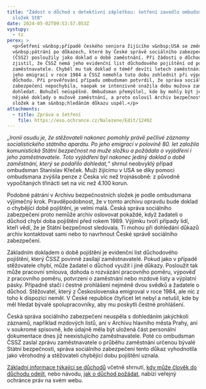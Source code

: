 ```yaml
---
title: "Žádost o důchod s detektivní zápletkou: šetření zavedlo ombudsmana až do
  složek StB"
date: 2024-05-02T09:53:57.053Z
vystupy:
  - tz
perex: >
  <p>Šetření v&nbsp;případě českého seniora žijícího v&nbsp;USA se změnilo
  v&nbsp;pátrání po důkazech, které by České správě sociálního zabezpečení
  (ČSSZ) posloužily jako doklad o době zaměstnání. Při žádosti o důchod muž
  zjistil, že ČSSZ nemá jeho evidenční list důchodového pojištění od posledního
  zaměstnavatele. Chyběl mu tak doklad o téměř devíti letech zaměstnání před
  jeho emigrací v roce 1984 a ČSSZ nemohla tuto dobu zohlednit při výpočtu
  důchodu. Při prověřování případu ombudsman potvrdil, že správa sociálního
  zabezpečení nepochybila, naopak se intenzivně snažila dobu mužova zaměstnání
  dohledat. Bohužel neúspěšně. Ombudsman přemýšlel, kde by mohly být ještě
  nějaké doklady o mužově zaměstnání, a proto oslovil Archiv bezpečnostních
  složek a tam s&nbsp;hledáním důkazu uspěl.</p>
attachments:
  - title: Zpráva o šetření
    file: https://eso.ochrance.cz/Nalezene/Edit/12492
---
```

<p><em>&bdquo;Ironií osudu je, že stěžovateli nakonec pomohly právě pečlivé záznamy socialistického státního aparátu. Po jeho emigraci v&nbsp;polovině 80. let založila komunistická Státní bezpečnost na muže složku a požádala o vyjádření i jeho zaměstnavatele. Toto vyjádření byl nakonec jediný doklad o době zaměstnání, který se podařilo dohledat,&ldquo;</em> shrnul neobvyklý případ ombudsman Stanislav Křeček. Muži žijícímu v&nbsp;USA se díky pomoci ombudsmana zvýšila penze z Česka víc než trojnásobně: z&nbsp;původně vypočítaných třinácti set na víc než 4.100 korun.</p>

<p>Podobné pátrání v&nbsp;Archivu bezpečnostních složek je podle ombudsmana výjimečný krok. Pravděpodobnost, že v tomto archivu opravdu bude doklad o chybějící době pojištění, je velmi malá. Česká správa sociálního zabezpečení proto nemůže archiv oslovovat pokaždé, když žadateli o důchod chybí doba pojištění před rokem 1989. Výjimku tvoří případy lidí, kteří vědí, že je Státní bezpečnost sledovala. Ti mohou při dohledání důkazů archiv kontaktovat sami nebo to navrhnout České správě sociálního zabezpečení.</p>

<p>Základním dokladem o době pojištění je evidenční list důchodového pojištění, který ČSSZ povinně zasílají zaměstnavatelé. Pokud jako v&nbsp;případě stěžovatele chybí, může žadatel o důchod využít i jiné důkazy. Posloužit tak může pracovní smlouva, dohoda o rozvázání pracovního poměru, výpověď z pracovního poměru, potvrzení o zaměstnání nebo mzdové listy a výplatní pásky. Případně stačí i čestné prohlášení nejméně dvou svědků a žadatele o důchod. Stěžovatel, který z&nbsp;Československa emigroval v&nbsp;roce 1984, ale nic z toho k&nbsp;dispozici neměl. V&nbsp;České republice čtyřicet let nebyl a netušil, kde by měl hledat bývalé spolupracovníky, aby mu poskytli čestné prohlášení.</p>

<p>Česká správa sociálního zabezpečení neuspěla s&nbsp;dohledáním jakýchkoli záznamů, například mzdových listů, ani v&nbsp;Archivu hlavního města Prahy, ani v&nbsp;soukromé spisovně, kde údajně měla být uložená část personální dokumentace dnes již neexistujícího zaměstnavatele. Poté co ombudsman ČSSZ zaslal zprávu zaměstnavatele o průběhu zaměstnání určenou bývalé Státní bezpečnosti, správa sociálního zabezpečení tento důkaz vyhodnotila jako věrohodný a stěžovateli chybějící dobu pojištění uznala.</p>

<p><a href="https://www.ochrance.cz/situace/duchody/">Základní informace týkající se důchodů</a> včetně shrnutí, <a href="https://www.ochrance.cz/letaky/kdy_mohu_odejit_do_starobniho_duchodu_kancelar/kdy_mohu_odejit_do_duchodu.pdf">kdy může člověk do důchodu odejít</a>, nebo návodu, <a href="https://www.ochrance.cz/letaky/jak_pozadat_o_duchod/jak_pozadat_o_duchod.pdf">jak o důchod požádat</a>, nabízí veřejný ochránce práv na svém webu.</p>
